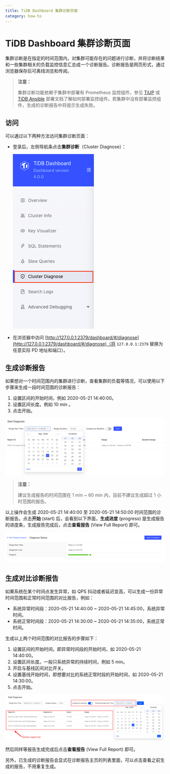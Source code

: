 ```yaml
---
title: TiDB Dashboard 集群诊断页面
category: how-to
---
```


# TiDB Dashboard 集群诊断页面

集群诊断是在指定的时间范围内，对集群可能存在的问题进行诊断，并将诊断结果和一些集群相关的负载监控信息汇总成一个诊断报告。诊断报告是网页形式，通过浏览器保存后可离线浏览和传阅。

> **注意：**
>
> 集群诊断功能依赖于集群中部署有 Prometheus 监控组件，参见 [TiUP](/tiup/tiup-overview.md) 或 [TiDB Ansible](/online-deployment-using-ansible.md) 部署文档了解如何部署监控组件。若集群中没有部署监控组件，生成的诊断报告中将提示生成失败。

## 访问

可以通过以下两种方法访问集群诊断页面：

* 登录后，左侧导航条点击**集群诊断**（Cluster Diagnose）：

    ![访问](/media/dashboard/dashboard-diagnostics-access.png)

* 在浏览器中访问 [http://127.0.0.1:2379/dashboard/#/diagnose](http://127.0.0.1:2379/dashboard/#/diagnose)（将 `127.0.0.1:2379` 替换为任意实际 PD 地址和端口）。

## 生成诊断报告

如果想对一个时间范围内的集群进行诊断，查看集群的负载等情况，可以使用以下步骤来生成一段时间范围的诊断报告：

1. 设置区间的开始时间，例如 2020-05-21 14:40:00。
2. 设置区间长度。例如 10 min 。
3. 点击开始。

![生成单个时间段的诊断报告](/media/dashboard/dashboard-diagnostics-gen-report.png)

> **注意：**
>
> 建议生成报告的时间范围在 1 min ~ 60 min 内，目前不建议生成超过 1 小时范围的报告。

以上操作会生成 2020-05-21 14:40:00 至 2020-05-21 14:50:00 时间范围的诊断报告。点击**开始** (start) 后，会看到以下界面，**生成进度** (progress) 是生成报告的进度条，生成报告完成后，点击**查看报告** (View Full Report) 即可。

![生成报告的进度](/media/dashboard/dashboard-diagnostics-gen-process.png)

## 生成对比诊断报告

如果系统在某个时间点发生异常，如 QPS 抖动或者延迟变高，可以生成一份异常时间范围和正常时间范围的对比报告，例如：

* 系统异常时间段：2020-05-21 14:40:00 ~ 2020-05-21 14:45:00，系统异常时间。
* 系统正常时间段：2020-05-21 14:30:00 ~ 2020-05-21 14:35:00，系统正常时间。

生成以上两个时间范围的对比报告的步骤如下：

1. 设置区间的开始时间，即异常时间段的开始时间，如 2020-05-21 14:40:00。
2. 设置区间长度。一般只系统异常的持续时间，例如 5 min。
3. 开启与基线区间对比开关。
4. 设置基线开始时间，即想要对比的系统正常时段的开始时间，如 2020-05-21 14:30:00。
5. 点击开始。

![生成对比报告](/media/dashboard/dashboard-diagnostics-gen-compare-report.png)

然后同样等报告生成完成后点击**查看报告** (View Full Report) 即可。

另外，已生成的诊断报告会显式在诊断报告主页的列表里面，可以点击查看之前生成的报告，不用重复生成。
